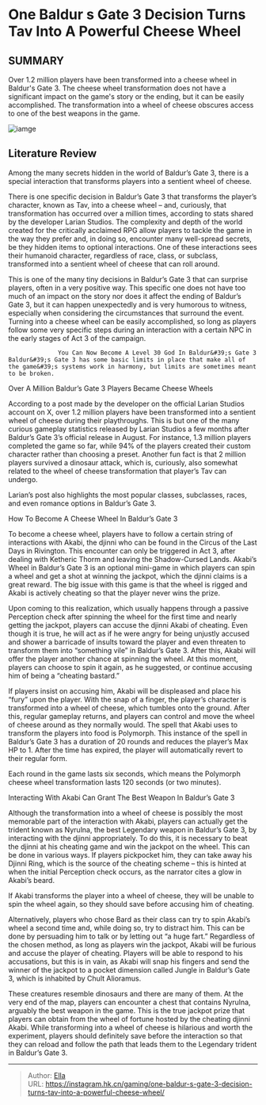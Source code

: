 # One Baldur s Gate 3 Decision Turns Tav Into A Powerful Cheese Wheel


## SUMMARY 



  Over 1.2 million players have been transformed into a cheese wheel in Baldur&#39;s Gate 3.   The cheese wheel transformation does not have a significant impact on the game&#39;s story or the ending, but it can be easily accomplished.   The transformation into a wheel of cheese obscures access to one of the best weapons in the game.  

![iamge](https://static1.srcdn.com/wordpress/wp-content/uploads/2023/12/baldurs-gate-3-cheese-wheel-astarion.jpg)

## Literature Review

Among the many secrets hidden in the world of Baldur’s Gate 3, there is a special interaction that transforms players into a sentient wheel of cheese.




There is one specific decision in Baldur’s Gate 3 that transforms the player’s character, known as Tav, into a cheese wheel – and, curiously, that transformation has occurred over a million times, according to stats shared by the developer Larian Studios. The complexity and depth of the world created for the critically acclaimed RPG allow players to tackle the game in the way they prefer and, in doing so, encounter many well-spread secrets, be they hidden items to optional interactions. One of these interactions sees their humanoid character, regardless of race, class, or subclass, transformed into a sentient wheel of cheese that can roll around.




This is one of the many tiny decisions in Baldur’s Gate 3 that can surprise players, often in a very positive way. This specific one does not have too much of an impact on the story nor does it affect the ending of Baldur’s Gate 3, but it can happen unexpectedly and is very humorous to witness, especially when considering the circumstances that surround the event. Turning into a cheese wheel can be easily accomplished, so long as players follow some very specific steps during an interaction with a certain NPC in the early stages of Act 3 of the campaign.

                  You Can Now Become A Level 30 God In Baldur&#39;s Gate 3   Baldur&#39;s Gate 3 has some basic limits in place that make all of the game&#39;s systems work in harmony, but limits are sometimes meant to be broken.   


 Over A Million Baldur’s Gate 3 Players Became Cheese Wheels 
          




According to a post made by the developer on the official Larian Studios account on X, over 1.2 million players have been transformed into a sentient wheel of cheese during their playthroughs. This is but one of the many curious gameplay statistics released by Larian Studios a few months after Baldur’s Gate 3’s official release in August. For instance, 1.3 million players completed the game so far, while 94% of the players created their custom character rather than choosing a preset. Another fun fact is that 2 million players survived a dinosaur attack, which is, curiously, also somewhat related to the wheel of cheese transformation that player’s Tav can undergo.



Larian’s post also highlights the most popular classes, subclasses, races, and even romance options in Baldur’s Gate 3.






 How To Become A Cheese Wheel In Baldur’s Gate 3 
          




To become a cheese wheel, players have to follow a certain string of interactions with Akabi, the djinni who can be found in the Circus of the Last Days in Rivington. This encounter can only be triggered in Act 3, after dealing with Ketheric Thorm and leaving the Shadow-Cursed Lands. Akabi’s Wheel in Baldur’s Gate 3 is an optional mini-game in which players can spin a wheel and get a shot at winning the jackpot, which the djinni claims is a great reward. The big issue with this game is that the wheel is rigged and Akabi is actively cheating so that the player never wins the prize.

Upon coming to this realization, which usually happens through a passive Perception check after spinning the wheel for the first time and nearly getting the jackpot, players can accuse the djinni Akabi of cheating. Even though it is true, he will act as if he were angry for being unjustly accused and shower a barricade of insults toward the player and even threaten to transform them into “something vile” in Baldur’s Gate 3. After this, Akabi will offer the player another chance at spinning the wheel. At this moment, players can choose to spin it again, as he suggested, or continue accusing him of being a “cheating bastard.”




If players insist on accusing him, Akabi will be displeased and place his “fury” upon the player. With the snap of a finger, the player’s character is transformed into a wheel of cheese, which tumbles onto the ground. After this, regular gameplay returns, and players can control and move the wheel of cheese around as they normally would. The spell that Akabi uses to transform the players into food is Polymorph. This instance of the spell in Baldur’s Gate 3 has a duration of 20 rounds and reduces the player’s Max HP to 1. After the time has expired, the player will automatically revert to their regular form.



Each round in the game lasts six seconds, which means the Polymorph cheese wheel transformation lasts 120 seconds (or two minutes).






 Interacting With Akabi Can Grant The Best Weapon In Baldur’s Gate 3 
         




Although the transformation into a wheel of cheese is possibly the most memorable part of the interaction with Akabi, players can actually get the trident known as Nyrulna, the best Legendary weapon in Baldur’s Gate 3, by interacting with the djinni appropriately. To do this, it is necessary to beat the djinni at his cheating game and win the jackpot on the wheel. This can be done in various ways. If players pickpocket him, they can take away his Djinni Ring, which is the source of the cheating scheme – this is hinted at when the initial Perception check occurs, as the narrator cites a glow in Akabi’s beard.



If Akabi transforms the player into a wheel of cheese, they will be unable to spin the wheel again, so they should save before accusing him of cheating.




Alternatively, players who chose Bard as their class can try to spin Akabi’s wheel a second time and, while doing so, try to distract him. This can be done by persuading him to talk or by letting out “a huge fart.” Regardless of the chosen method, as long as players win the jackpot, Akabi will be furious and accuse the player of cheating. Players will be able to respond to his accusations, but this is in vain, as Akabi will snap his fingers and send the winner of the jackpot to a pocket dimension called Jungle in Baldur’s Gate 3, which is inhabited by Chult Alioramus.




These creatures resemble dinosaurs and there are many of them. At the very end of the map, players can encounter a chest that contains Nyrulna, arguably the best weapon in the game. This is the true jackpot prize that players can obtain from the wheel of fortune hosted by the cheating djinni Akabi. While transforming into a wheel of cheese is hilarious and worth the experiment, players should definitely save before the interaction so that they can reload and follow the path that leads them to the Legendary trident in Baldur’s Gate 3.



---

> Author: [Ella](https://instagram.hk.cn/)  
> URL: https://instagram.hk.cn/gaming/one-baldur-s-gate-3-decision-turns-tav-into-a-powerful-cheese-wheel/  

